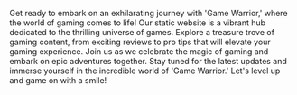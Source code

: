 Get ready to embark on an exhilarating journey with 'Game Warrior,' where the world of gaming comes to life! Our static website is a vibrant hub dedicated to the thrilling universe of games. Explore a treasure trove of gaming content, from exciting reviews to pro tips that will elevate your gaming experience. Join us as we celebrate the magic of gaming and embark on epic adventures together. Stay tuned for the latest updates and immerse yourself in the incredible world of 'Game Warrior.' Let's level up and game on with a smile!